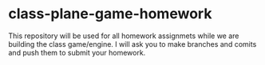 # class-plane-game-homework
This repository will be used for all homework assignmets while we are building the class game/engine. 
I will ask you to make branches and comits and push them to submit your homework. 
